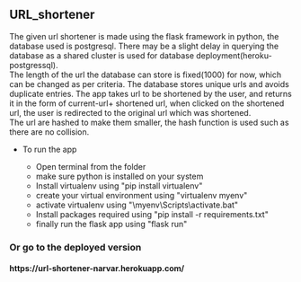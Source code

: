 <h2> URL_shortener</h2>
The given url shortener is made using the flask framework in python, the database used is postgresql. There may be a slight delay in querying the database as a shared cluster is used for database deployment(heroku-postgressql).<br>
The length of the url the database can store is fixed(1000) for now, which can be changed as per criteria. The database stores unique urls and avoids duplicate entries.
The app takes url to be shortened by the user, and returns it in the form of current-url+ shortened url, when clicked on the shortened url, the user is redirected to the original url which was shortened.<br>
The url are hashed to make them smaller, the hash function is used such as there are no collision.
<ul>
  <li>To run the app</li>
  <ul>
    <li>Open terminal from the folder </li>
    <li>make sure python is installed on your system </li>
    <li>Install virtualenv using "pip install virtualenv"</li>
    <li>create your virtual environment using "virtualenv myenv"</li>
    <li>activate virtualenv using "\myenv\Scripts\activate.bat"</li>
    <li>Install packages required using "pip install -r requirements.txt"</li>
    <li>finally run the flask app using "flask run"</li>
  </ul>
</ul>
<h3> Or go to the deployed version </h3>
  <h4>https://url-shortener-narvar.herokuapp.com/</h4>


